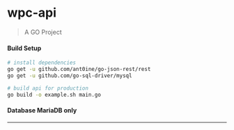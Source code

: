 # wpc-api

> A GO Project

#### Build Setup

``` bash
# install dependencies
go get -u github.com/ant0ine/go-json-rest/rest
go get -u github.com/go-sql-driver/mysql

# build api for production
go build -o example.sh main.go

```

#### Database MariaDB only

---
